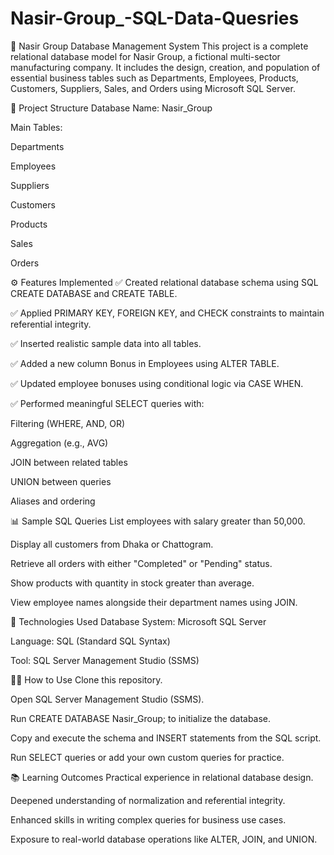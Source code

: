 # Nasir-Group_-SQL-Data-Quesries
🏢 Nasir Group Database Management System
This project is a complete relational database model for Nasir Group, a fictional multi-sector manufacturing company. It includes the design, creation, and population of essential business tables such as Departments, Employees, Products, Customers, Suppliers, Sales, and Orders using Microsoft SQL Server.

📁 Project Structure
Database Name: Nasir_Group

Main Tables:

Departments

Employees

Suppliers

Customers

Products

Sales

Orders

⚙️ Features Implemented
✅ Created relational database schema using SQL CREATE DATABASE and CREATE TABLE.

✅ Applied PRIMARY KEY, FOREIGN KEY, and CHECK constraints to maintain referential integrity.

✅ Inserted realistic sample data into all tables.

✅ Added a new column Bonus in Employees using ALTER TABLE.

✅ Updated employee bonuses using conditional logic via CASE WHEN.

✅ Performed meaningful SELECT queries with:

Filtering (WHERE, AND, OR)

Aggregation (e.g., AVG)

JOIN between related tables

UNION between queries

Aliases and ordering

📊 Sample SQL Queries
List employees with salary greater than 50,000.

Display all customers from Dhaka or Chattogram.

Retrieve all orders with either "Completed" or "Pending" status.

Show products with quantity in stock greater than average.

View employee names alongside their department names using JOIN.

🔗 Technologies Used
Database System: Microsoft SQL Server

Language: SQL (Standard SQL Syntax)

Tool: SQL Server Management Studio (SSMS)

🧑‍💻 How to Use
Clone this repository.

Open SQL Server Management Studio (SSMS).

Run CREATE DATABASE Nasir_Group; to initialize the database.

Copy and execute the schema and INSERT statements from the SQL script.

Run SELECT queries or add your own custom queries for practice.

📚 Learning Outcomes
Practical experience in relational database design.

Deepened understanding of normalization and referential integrity.

Enhanced skills in writing complex queries for business use cases.

Exposure to real-world database operations like ALTER, JOIN, and UNION.
